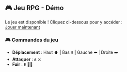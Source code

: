 ## 🎮 Jeu RPG - Démo  
Le jeu est disponible ! Cliquez ci-dessous pour y accéder :  
[Jouer maintenant](https://kevgenga.github.io/test-jeu-rpg/)  

### 🎮 Commandes du jeu  
- **Déplacement** : Haut ⬆️ | Bas ⬇️ | Gauche ⬅️ | Droite ➡️  
- **Attaquer** : `A` ⚔️  
- **Fuir** : `E` 🏃‍♂️  
